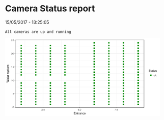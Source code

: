 Camera Status report
================
15/05/2017 - 13:25:05

    All cameras are up and running

![](camreport_files/figure-markdown_github/unnamed-chunk-2-1.png)
